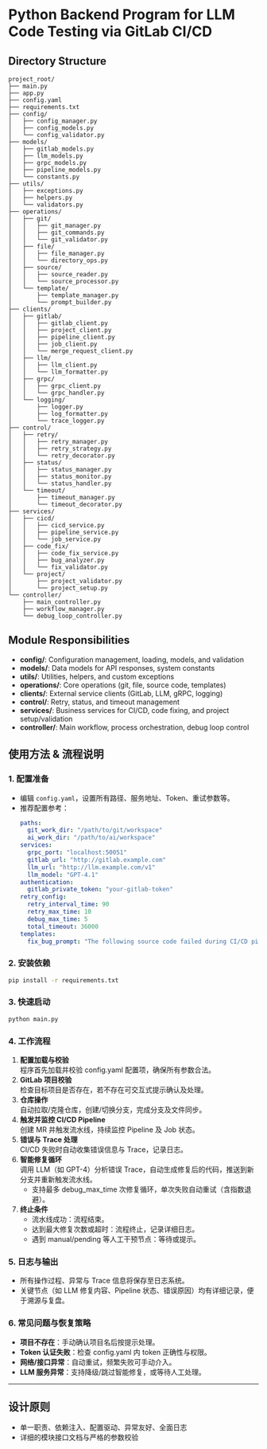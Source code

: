 
# Python Backend Program for LLM Code Testing via GitLab CI/CD

## Directory Structure

```
project_root/
├── main.py
├── app.py
├── config.yaml
├── requirements.txt
├── config/
│   ├── config_manager.py
│   ├── config_models.py
│   └── config_validator.py
├── models/
│   ├── gitlab_models.py
│   ├── llm_models.py
│   ├── grpc_models.py
│   ├── pipeline_models.py
│   └── constants.py
├── utils/
│   ├── exceptions.py
│   ├── helpers.py
│   └── validators.py
├── operations/
│   ├── git/
│   │   ├── git_manager.py
│   │   ├── git_commands.py
│   │   └── git_validator.py
│   ├── file/
│   │   ├── file_manager.py
│   │   └── directory_ops.py
│   ├── source/
│   │   ├── source_reader.py
│   │   └── source_processor.py
│   └── template/
│       ├── template_manager.py
│       └── prompt_builder.py
├── clients/
│   ├── gitlab/
│   │   ├── gitlab_client.py
│   │   ├── project_client.py
│   │   ├── pipeline_client.py
│   │   ├── job_client.py
│   │   └── merge_request_client.py
│   ├── llm/
│   │   ├── llm_client.py
│   │   └── llm_formatter.py
│   ├── grpc/
│   │   ├── grpc_client.py
│   │   └── grpc_handler.py
│   └── logging/
│       ├── logger.py
│       ├── log_formatter.py
│       └── trace_logger.py
├── control/
│   ├── retry/
│   │   ├── retry_manager.py
│   │   ├── retry_strategy.py
│   │   └── retry_decorator.py
│   ├── status/
│   │   ├── status_manager.py
│   │   ├── status_monitor.py
│   │   └── status_handler.py
│   └── timeout/
│       ├── timeout_manager.py
│       └── timeout_decorator.py
├── services/
│   ├── cicd/
│   │   ├── cicd_service.py
│   │   ├── pipeline_service.py
│   │   └── job_service.py
│   ├── code_fix/
│   │   ├── code_fix_service.py
│   │   ├── bug_analyzer.py
│   │   └── fix_validator.py
│   └── project/
│       ├── project_validator.py
│       └── project_setup.py
└── controller/
    ├── main_controller.py
    ├── workflow_manager.py
    └── debug_loop_controller.py
```

## Module Responsibilities

- **config/**: Configuration management, loading, models, and validation
- **models/**: Data models for API responses, system constants
- **utils/**: Utilities, helpers, and custom exceptions
- **operations/**: Core operations (git, file, source code, templates)
- **clients/**: External service clients (GitLab, LLM, gRPC, logging)
- **control/**: Retry, status, and timeout management
- **services/**: Business services for CI/CD, code fixing, and project setup/validation
- **controller/**: Main workflow, process orchestration, debug loop control

## 使用方法 & 流程说明

### 1. 配置准备

- 编辑 `config.yaml`，设置所有路径、服务地址、Token、重试参数等。
- 推荐配置参考：
    ```yaml
    paths:
      git_work_dir: "/path/to/git/workspace"
      ai_work_dir: "/path/to/ai/workspace"
    services:
      grpc_port: "localhost:50051"
      gitlab_url: "http://gitlab.example.com"
      llm_url: "http://llm.example.com/v1"
      llm_model: "GPT-4.1"
    authentication:
      gitlab_private_token: "your-gitlab-token"
    retry_config:
      retry_interval_time: 90
      retry_max_time: 10
      debug_max_time: 5
      total_timeout: 36000
    templates:
      fix_bug_prompt: "The following source code failed during CI/CD pipeline execution. Please analyze the error trace and provide the complete corrected source code."
    ```

### 2. 安装依赖

```bash
pip install -r requirements.txt
```

### 3. 快速启动

```bash
python main.py
```

### 4. 工作流程

1. **配置加载与校验**  
   程序首先加载并校验 config.yaml 配置项，确保所有参数合法。
2. **GitLab 项目校验**  
   检查目标项目是否存在，若不存在可交互式提示确认及处理。
3. **仓库操作**  
   自动拉取/克隆仓库，创建/切换分支，完成分支及文件同步。
4. **触发并监控 CI/CD Pipeline**  
   创建 MR 并触发流水线，持续监控 Pipeline 及 Job 状态。
5. **错误与 Trace 处理**  
   CI/CD 失败时自动收集错误信息与 Trace，记录日志。
6. **智能修复循环**  
   调用 LLM（如 GPT-4）分析错误 Trace，自动生成修复后的代码，推送到新分支并重新触发流水线。
   - 支持最多 debug_max_time 次修复循环，单次失败自动重试（含指数退避）。
7. **终止条件**  
   - 流水线成功：流程结束。
   - 达到最大修复次数或超时：流程终止，记录详细日志。
   - 遇到 manual/pending 等人工干预节点：等待或提示。

### 5. 日志与输出

- 所有操作过程、异常与 Trace 信息将保存至日志系统。
- 关键节点（如 LLM 修复内容、Pipeline 状态、错误原因）均有详细记录，便于溯源与复盘。

### 6. 常见问题与恢复策略

- **项目不存在**：手动确认项目名后按提示处理。
- **Token 认证失败**：检查 config.yaml 内 token 正确性与权限。
- **网络/接口异常**：自动重试，频繁失败可手动介入。
- **LLM 服务异常**：支持降级/跳过智能修复，或等待人工处理。

---

## 设计原则

- 单一职责、依赖注入、配置驱动、异常友好、全面日志
- 详细的模块接口文档与严格的参数校验

